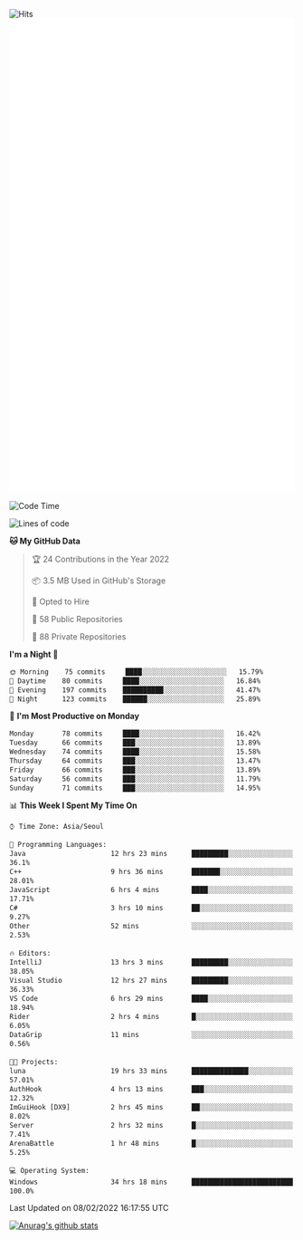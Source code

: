![Hits](https://hits.seeyoufarm.com/api/count/incr/badge.svg?url=https%3A%2F%2Fgithub.com%2Fkokose1234&count_bg=%2379C83D&title_bg=%23555555&icon=apple.svg&icon_color=%23E7E7E7&title=hits&edge_flat=false)
<br/>
![Metrics](https://github.com/kokose1234/kokose1234/blob/main/github-metrics.svg)

<!--START_SECTION:waka-->
![Code Time](http://img.shields.io/badge/Code%20Time-457%20hrs%205%20mins-blue)

![Lines of code](https://img.shields.io/badge/From%20Hello%20World%20I%27ve%20Written-8%20Million%20lines%20of%20code-blue)

**🐱 My GitHub Data** 

> 🏆 24 Contributions in the Year 2022
 > 
> 📦 3.5 MB Used in GitHub's Storage 
 > 
> 💼 Opted to Hire
 > 
> 📜 58 Public Repositories 
 > 
> 🔑 88 Private Repositories  
 > 
**I'm a Night 🦉** 

```text
🌞 Morning    75 commits     ████░░░░░░░░░░░░░░░░░░░░░   15.79% 
🌆 Daytime    80 commits     ████░░░░░░░░░░░░░░░░░░░░░   16.84% 
🌃 Evening    197 commits    ██████████░░░░░░░░░░░░░░░   41.47% 
🌙 Night      123 commits    ██████░░░░░░░░░░░░░░░░░░░   25.89%

```
📅 **I'm Most Productive on Monday** 

```text
Monday       78 commits     ████░░░░░░░░░░░░░░░░░░░░░   16.42% 
Tuesday      66 commits     ███░░░░░░░░░░░░░░░░░░░░░░   13.89% 
Wednesday    74 commits     ████░░░░░░░░░░░░░░░░░░░░░   15.58% 
Thursday     64 commits     ███░░░░░░░░░░░░░░░░░░░░░░   13.47% 
Friday       66 commits     ███░░░░░░░░░░░░░░░░░░░░░░   13.89% 
Saturday     56 commits     ███░░░░░░░░░░░░░░░░░░░░░░   11.79% 
Sunday       71 commits     ███░░░░░░░░░░░░░░░░░░░░░░   14.95%

```


📊 **This Week I Spent My Time On** 

```text
⌚︎ Time Zone: Asia/Seoul

💬 Programming Languages: 
Java                     12 hrs 23 mins      █████████░░░░░░░░░░░░░░░░   36.1% 
C++                      9 hrs 36 mins       ███████░░░░░░░░░░░░░░░░░░   28.01% 
JavaScript               6 hrs 4 mins        ████░░░░░░░░░░░░░░░░░░░░░   17.71% 
C#                       3 hrs 10 mins       ██░░░░░░░░░░░░░░░░░░░░░░░   9.27% 
Other                    52 mins             ░░░░░░░░░░░░░░░░░░░░░░░░░   2.53%

🔥 Editors: 
IntelliJ                 13 hrs 3 mins       █████████░░░░░░░░░░░░░░░░   38.05% 
Visual Studio            12 hrs 27 mins      █████████░░░░░░░░░░░░░░░░   36.33% 
VS Code                  6 hrs 29 mins       ████░░░░░░░░░░░░░░░░░░░░░   18.94% 
Rider                    2 hrs 4 mins        █░░░░░░░░░░░░░░░░░░░░░░░░   6.05% 
DataGrip                 11 mins             ░░░░░░░░░░░░░░░░░░░░░░░░░   0.56%

🐱‍💻 Projects: 
luna                     19 hrs 33 mins      ██████████████░░░░░░░░░░░   57.01% 
AuthHook                 4 hrs 13 mins       ███░░░░░░░░░░░░░░░░░░░░░░   12.32% 
ImGuiHook [DX9]          2 hrs 45 mins       ██░░░░░░░░░░░░░░░░░░░░░░░   8.02% 
Server                   2 hrs 32 mins       █░░░░░░░░░░░░░░░░░░░░░░░░   7.41% 
ArenaBattle              1 hr 48 mins        █░░░░░░░░░░░░░░░░░░░░░░░░   5.25%

💻 Operating System: 
Windows                  34 hrs 18 mins      █████████████████████████   100.0%

```


 Last Updated on 08/02/2022 16:17:55 UTC
<!--END_SECTION:waka-->

[![Anurag's github stats](https://github-readme-stats.vercel.app/api?username=kokose1234&theme=dracula)](https://github.com/anuraghazra/github-readme-stats)



	
